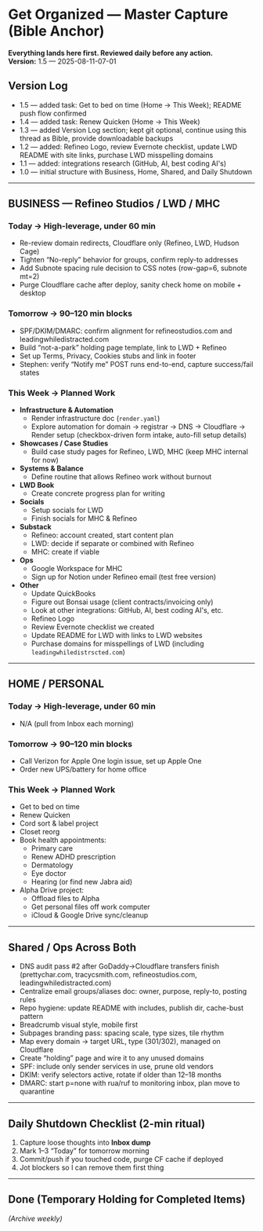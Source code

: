 # Get Organized — Master Capture (Bible Anchor)
**Everything lands here first. Reviewed daily before any action.**  
**Version:** 1.5 — 2025-08-11-07-01

## Version Log
- 1.5 — added task: Get to bed on time (Home → This Week); README push flow confirmed
- 1.4 — added task: Renew Quicken (Home → This Week)
- 1.3 — added Version Log section; kept git optional, continue using this thread as Bible, provide downloadable backups
- 1.2 — added: Refineo Logo, review Evernote checklist, update LWD README with site links, purchase LWD misspelling domains
- 1.1 — added: integrations research (GitHub, AI, best coding AI's)
- 1.0 — initial structure with Business, Home, Shared, and Daily Shutdown

---

## BUSINESS — Refineo Studios / LWD / MHC

### Today → High-leverage, under 60 min
- Re-review domain redirects, Cloudflare only (Refineo, LWD, Hudson Cage)
- Tighten “No-reply” behavior for groups, confirm reply-to addresses
- Add Subnote spacing rule decision to CSS notes (row-gap=6, subnote mt=2)
- Purge Cloudflare cache after deploy, sanity check home on mobile + desktop

### Tomorrow → 90–120 min blocks
- SPF/DKIM/DMARC: confirm alignment for refineostudios.com and leadingwhiledistracted.com
- Build “not-a-park” holding page template, link to LWD + Refineo
- Set up Terms, Privacy, Cookies stubs and link in footer
- Stephen: verify “Notify me” POST runs end-to-end, capture success/fail states

### This Week → Planned Work
- **Infrastructure & Automation**
  - Render infrastructure doc (`render.yaml`)
  - Explore automation for domain → registrar → DNS → Cloudflare → Render setup (checkbox-driven form intake, auto-fill setup details)
- **Showcases / Case Studies**
  - Build case study pages for Refineo, LWD, MHC (keep MHC internal for now)
- **Systems & Balance**
  - Define routine that allows Refineo work without burnout
- **LWD Book**
  - Create concrete progress plan for writing
- **Socials**
  - Setup socials for LWD  
  - Finish socials for MHC & Refineo
- **Substack**
  - Refineo: account created, start content plan  
  - LWD: decide if separate or combined with Refineo  
  - MHC: create if viable
- **Ops**
  - Google Workspace for MHC
  - Sign up for Notion under Refineo email (test free version)
- **Other**
  - Update QuickBooks  
  - Figure out Bonsai usage (client contracts/invoicing only)
  - Look at other integrations: GitHub, AI, best coding AI's, etc.
  - Refineo Logo
  - Review Evernote checklist we created
  - Update README for LWD with links to LWD websites
  - Purchase domains for misspellings of LWD (including `leadingwhiledistrscted.com`)

---

## HOME / PERSONAL

### Today → High-leverage, under 60 min
- N/A (pull from Inbox each morning)

### Tomorrow → 90–120 min blocks
- Call Verizon for Apple One login issue, set up Apple One
- Order new UPS/battery for home office

### This Week → Planned Work
- Get to bed on time
- Renew Quicken
- Cord sort & label project
- Closet reorg
- Book health appointments:
  - Primary care
  - Renew ADHD prescription
  - Dermatology
  - Eye doctor
  - Hearing (or find new Jabra aid)
- Alpha Drive project:
  - Offload files to Alpha  
  - Get personal files off work computer  
  - iCloud & Google Drive sync/cleanup

---

## Shared / Ops Across Both
- DNS audit pass #2 after GoDaddy→Cloudflare transfers finish  
  (prettychar.com, tracycsmith.com, refineostudios.com, leadingwhiledistracted.com)
- Centralize email groups/aliases doc: owner, purpose, reply-to, posting rules
- Repo hygiene: update README with includes, publish dir, cache-bust pattern
- Breadcrumb visual style, mobile first
- Subpages branding pass: spacing scale, type sizes, tile rhythm
- Map every domain → target URL, type (301/302), managed on Cloudflare
- Create “holding” page and wire it to any unused domains
- SPF: include only sender services in use, prune old vendors
- DKIM: verify selectors active, rotate if older than 12–18 months
- DMARC: start p=none with rua/ruf to monitoring inbox, plan move to quarantine

---

## Daily Shutdown Checklist (2-min ritual)
1. Capture loose thoughts into **Inbox dump**
2. Mark 1–3 “Today” for tomorrow morning
3. Commit/push if you touched code, purge CF cache if deployed
4. Jot blockers so I can remove them first thing

---

## Done (Temporary Holding for Completed Items)
_(Archive weekly)_
